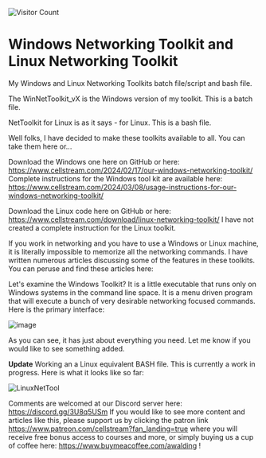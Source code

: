 ![Visitor Count](https://profile-counter.glitch.me/amwalding6/count.svg)
# Windows Networking Toolkit and Linux Networking Toolkit
My Windows and Linux Networking Toolkits batch file/script and bash file.

The WinNetToolkit_vX is the Windows version of my toolkit.  This is a batch file.

NetToolkit for Linux is as it says - for Linux.  This is a bash file.

Well folks, I have decided to make these toolkits available to all. You can take them here or...

Download the Windows one here on GitHub or here: https://www.cellstream.com/2024/02/17/our-windows-networking-toolkit/
Complete instructions for the Windows tool kit are available here: https://www.cellstream.com/2024/03/08/usage-instructions-for-our-windows-networking-toolkit/ 

Download the Linux code here on GitHub or here: https://www.cellstream.com/download/linux-networking-toolkit/
I have not created a complete instruction for the Linux toolkit.

If you work in networking and you have to use a Windows or Linux machine, it is literally impossible to memorize all the networking commands. I have written numerous articles discussing some of the features in these toolkits. You can peruse and find these articles here: 

Let's examine the Windows Toolkit? It is a little executable that runs only on Windows systems in the command line space. It is a menu driven program that will execute a bunch of very desirable networking focused commands. Here is the primary interface:

![image](https://github.com/user-attachments/assets/86f97276-9a42-45dc-9c43-b6d5ac51993d)



As you can see, it has just about everything you need. Let me know if you would like to see something added.


**Update**
Working an a Linux equivalent BASH file.  This is currently a work in progress.  Here is what it looks like so far:

![LinuxNetTool](https://github.com/user-attachments/assets/3c921082-fdc1-403f-936c-480278e1b61c)

Comments are welcomed at our Discord server here: https://discord.gg/3U8q5USm If you would like to see more content and articles like this, please support us by clicking the patron link https://www.patreon.com/cellstream?fan_landing=true where you will receive free bonus access to courses and more, or simply buying us a cup of coffee here: https://www.buymeacoffee.com/awalding !

